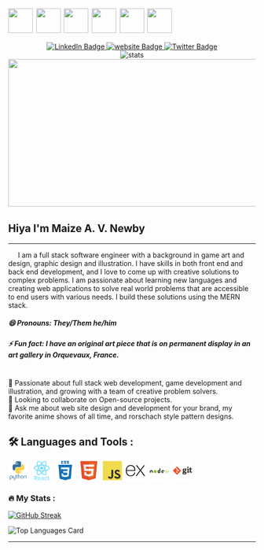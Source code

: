
<h1>
                 <img src="https://media.giphy.com/media/xTiTnxpQ3ghPiB2Hp6/giphy.gif" align="center" width="50px" height="50"/>
                   <img src="https://media.giphy.com/media/xTiTnxpQ3ghPiB2Hp6/giphy.gif" align="center" width="50px" height="50"/>
                      <img src="https://media.giphy.com/media/xTiTnxpQ3ghPiB2Hp6/giphy.gif" align="center" width="50px" height="50"/>
                         <img src="https://media.giphy.com/media/xTiTnxpQ3ghPiB2Hp6/giphy.gif" align="center" width="50px" height="50"/>
                            <img src="https://media.giphy.com/media/xTiTnxpQ3ghPiB2Hp6/giphy.gif" align="center" width="50px" height="50"/>
                              <img src="https://media.giphy.com/media/xTiTnxpQ3ghPiB2Hp6/giphy.gif" align="center" width="50px" height="50"/>
</h1>



<div id="badges" align="center">
  <a href="https://www.linkedin.com/in/maize-newby-860363195/">
    <img src="https://img.shields.io/badge/LinkedIn-blue?style=for-the-badge&logo=linkedin&logoColor=white" alt="LinkedIn Badge"/>
  </a>
  <a href="https://maizeavnewby.netlify.app/">
    <img src="https://img.shields.io/badge/Website-red?style=for-the-badge&logo=youtube&logoColor=white" alt="website Badge"/>
  </a>
  <a href="https://twitter.com/amaizink2022">
    <img src="https://img.shields.io/badge/Twitter-blue?style=for-the-badge&logo=twitter&logoColor=white" alt="Twitter Badge"/>
  </a>
</div>
<div id="badges" align="center">
<img src="https://komarev.com/ghpvc/?username=manewby&style=flat-square&color=blue" alt="stats"/>
</div>
<div align="center">
  <img src="https://media.giphy.com/media/1BfRG8cK5SPOer97aK/giphy.gif" width="600" height="300"/>
</div>


<!--
<div style="width:50%;height:0;padding-bottom:56%;position:relative;"><iframe src="https://giphy.com/embed/lnfzT3k8g7wpG" width="50%" height="50%" style="position:absolute" frameBorder="0" class="giphy-embed" allowFullScreen></iframe></div>
#<p><a href="https://giphy.com/gifs/animation-motion-graphics-purple-lnfzT3k8g7wpG">via GIPHY</a></p>
 -->
## Hiya I'm Maize A. V. Newby
 ____________________________________________________________________________________________________
  &nbsp;&nbsp;&nbsp;&nbsp;&nbsp;I am a full stack software engineer with a background in game art and design, graphic design and illustration. I have skills in both front end and back end development, and I love to come up with creative solutions to complex problems. I am passionate about learning new languages and creating web applications to solve real world problems that are accessible to end users with various needs. I build these solutions using the MERN stack.
 
 
##### 😄 Pronouns: They/Them he/him
##### ⚡ Fun fact: I have an original art piece that is on permanent display in an art gallery in Orquevaux, France.
<br>🌱 Passionate about full stack web development, game development and illustration, and growing with a team of creative problem solvers.
<br>👯 Looking to collaborate on Open-source projects.
<br>💬 Ask me about web site design and development for your brand, my favorite anime shows of all time, and rorschach style pattern designs.


## :hammer_and_wrench: Languages and Tools :
<div>
  <img src="https://github.com/devicons/devicon/blob/master/icons/python/python-original-wordmark.svg" title="python" alt="Java" width="40" height="40"/>&nbsp;
  <img src="https://github.com/devicons/devicon/blob/master/icons/react/react-original-wordmark.svg" title="React" alt="React" width="40" height="40"/>&nbsp;
  <img src="https://github.com/devicons/devicon/blob/master/icons/css3/css3-plain-wordmark.svg"  title="CSS3" alt="CSS" width="40" height="40"/>&nbsp;
  <img src="https://github.com/devicons/devicon/blob/master/icons/html5/html5-original.svg" title="HTML5" alt="HTML" width="40" height="40"/>&nbsp;
  <img src="https://github.com/devicons/devicon/blob/master/icons/javascript/javascript-original.svg" title="JavaScript" alt="JavaScript" width="40" height="40"/>&nbsp;
  <img src="https://github.com/devicons/devicon/blob/master/icons/express/express-original.svg" title="express"  alt="express" width="40" height="40"/>&nbsp;
  <img src="https://github.com/devicons/devicon/blob/master/icons/nodejs/nodejs-original-wordmark.svg" title="NodeJS" alt="NodeJS" width="40" height="40"/>&nbsp;
  <img src="https://github.com/devicons/devicon/blob/master/icons/git/git-original-wordmark.svg" title="Git" **alt="Git" width="40" height="40"/>
</div>

### :fire: My Stats :

[![GitHub Streak](http://github-readme-streak-stats.herokuapp.com?user=manewby&theme=dark&background=000000)](https://git.io/streak-stats)

![Top Languages Card](https://github-readme-stats.vercel.app/api/top-langs/?username=manewby&layout=compact)

---
<!--
**MANewby/MANewby** is a ✨ _special_ ✨ repository because its `README.md` (this file) appears on your GitHub profile.

Here are some ideas to get you started:

- 🔭 I’m currently working on ...
- 🌱 I’m currently learning ...
- 👯 I’m looking to collaborate on ...
- 🤔 I’m looking for help with ...
- 💬 Ask me about ...
- 📫 How to reach me: ...
- 😄 Pronouns: ...
- ⚡ Fun fact: ...
---

### :hammer_and_wrench: Languages and Tools :

